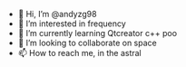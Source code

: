 - 👋 Hi, I’m @andyzg98
- 👀 I’m interested in frequency 
- 🌱 I’m currently learning Qtcreator  c++ poo
- 💞️ I’m looking to collaborate on space 
- 📫 How to reach me, in the  astral

<!---
andyzg98/andyzg98 is a ✨ special ✨ repository because its `README.md` (this file) appears on your GitHub profile.
You can click the Preview link to take a look at your changes.
--->
